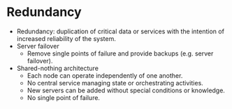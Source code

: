 # Redundancy

- Redundancy: duplication of critical data or services with the intention of increased reliability of the system.
- Server failover
    - Remove single points of failure and provide backups (e.g. server failover).
- Shared-nothing architecture
    - Each node can operate independently of one another.
    - No central service managing state or orchestrating activities.
    - New servers can be added without special conditions or knowledge.
    - No single point of failure.